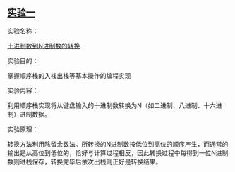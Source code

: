 ## [实验一](https://github.com/tangyihengsb/datastructure-algorithms/tree/master/course-experiment/convert-decimal-Ndigit)

实验名称：

  [十进制数到N进制数的转换](https://github.com/tangyihengsb/datastructure-algorithms/tree/master/course-experiment/convert-decimal-Ndigit)
  
实验目的：

  掌握顺序栈的入栈出栈等基本操作的编程实现
  
实验内容：

  利用顺序栈实现将从键盘输入的十进制数转换为N（如二进制、八进制、十六进制）进制数据。
  
实验原理：

  转换方法利用除留余数法。所转换的N进制数按低位到高位的顺序产生，而通常的输出是从高位到低位的，恰好与计算过程相反，因此转换过程中每得到一位N进制数则进栈保存，转换完毕后依次出栈则正好是转换结果。

